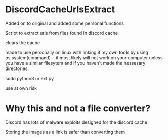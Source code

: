 # DiscordCacheUrlsExtract
Added on to original and added some personal functions

Script to extract urls from files found in discord cache

clears the cache

made to use personally on linux with linking it my own tools by using os.system(command)-- it most likely will not work on your computer unless you have a similar filesytem and if you haven't made the nessesary directories.

sudo python3 urlext.py

use at own risk

# Why this and not a file converter?

Discord has lots of malware exploits designed for the discord cache

Storing the images as a link is safer than converting them
